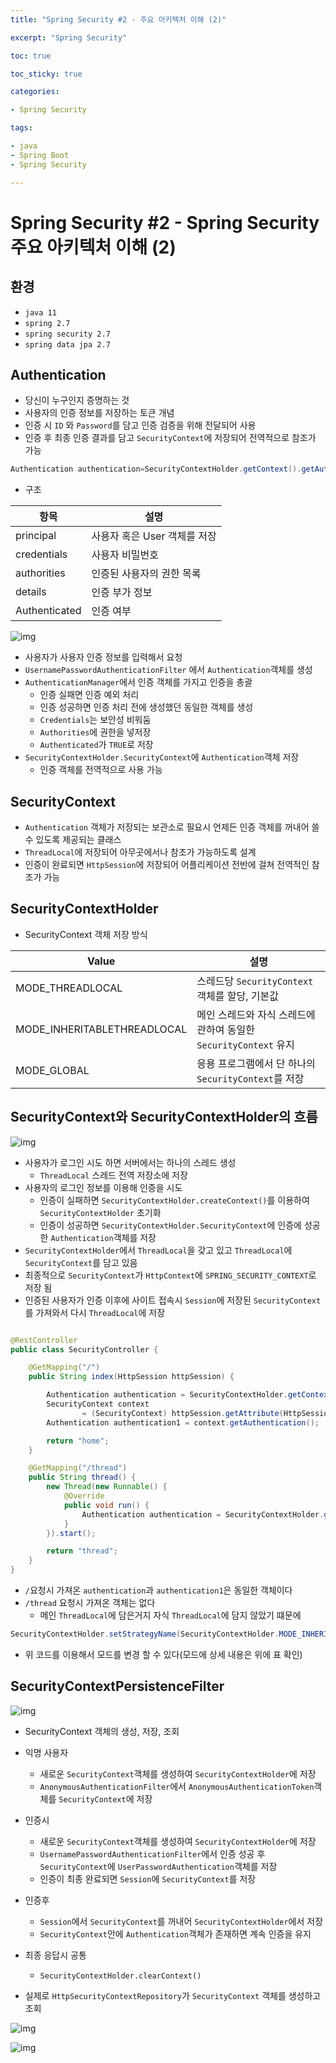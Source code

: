 ```yaml
---
title: "Spring Security #2 - 주요 아키텍처 이해 (2)"

excerpt: "Spring Security"

toc: true

toc_sticky: true

categories:

- Spring Security

tags:

- java
- Spring Boot
- Spring Security

---
```


# Spring Security #2 - Spring Security 주요 아키텍처 이해 (2)

## 환경

- `java 11`
- `spring 2.7`
- `spring security 2.7`
- `spring data jpa 2.7`

## Authentication

- 당신이 누구인지 증명하는 것
- 사용자의 인증 정보를 저장하는 토큰 개념
- 인증 시 `ID` 와 `Password`를 담고 인증 검증을 위해 전달되어 사용
- 인증 후 최종 인증 결과를 담고 `SecurityContext`에 저장되어 전역적으로 참조가 가능

```java
Authentication authentication=SecurityContextHolder.getContext().getAuthentication();
```

- 구조

| 항목            | 설명                 |
|---------------|--------------------|
| principal     | 사용자 혹은 User 객체를 저장 |
| credentials   | 사용자 비밀번호           |
| authorities   | 인증된 사용자의 권한 목록     |
| details       | 인증 부가 정보           |
| Authenticated | 인증 여부              |

![img](../assets/images/spring_security/02/authentication.png)

- 사용자가 사용자 인증 정보를 입력해서 요청
- `UsernamePasswordAuthenticationFilter` 에서 `Authentication`객체를 생성
- `AuthenticationManager`에서 인증 객체를 가지고 인증을 총괄
    - 인증 실패면 인증 예외 처리
    - 인증 성공하면 인증 처리 전에 생성했던 동일한 객체를 생성
    - `Credentials`는 보안성 비워둠
    - `Authorities`에 권한을 넣저장
    - `Authenticated`가 `TRUE`로 저장
- `SecurityContextHolder.SecurityContext`에 `Authentication`객체 저장
    - 인증 객체를 전역적으로 사용 가능

## SecurityContext

- `Authentication` 객체가 저장되는 보관소로 필요시 언제든 인증 객체를 꺼내어 쓸 수 있도록 제공되는 클래스
- `ThreadLocal`에 저장되어 아무곳에서나 참조가 가능하도록 설계
- 인증이 완료되면 `HttpSession`에 저장되어 어플리케이션 전반에 걸쳐 전역적인 참조가 가능

## SecurityContextHolder

- SecurityContext 객체 저장 방식

| Value                       | 설명                                           |
|-----------------------------|----------------------------------------------|
| MODE_THREADLOCAL            | 스레드당 `SecurityContext`객체를 할당, 기본값            |
| MODE_INHERITABLETHREADLOCAL | 메인 스레드와 자식 스레드에 관하여 동일한 `SecurityContext` 유지 |
| MODE_GLOBAL                 | 응용 프로그램에서 단 하나의 `SecurityContext`를 저장        |

## SecurityContext와 SecurityContextHolder의 흐름

![img](../assets/images/spring_security/02/security_context.png)

- 사용자가 로그인 시도 하면 서버에서는 하나의 스레드 생성
    - `ThreadLocal` 스레드 전역 저장소에 저장
- 사용자의 로그인 정보를 이용해 인증을 시도
    - 인증이 실패하면 `SecurityContextHolder.createContext()`를 이용하여 `SecurityContextHolder` 초기화
    - 인증이 성공하면 `SecurityContextHolder.SecurityContext`에 인증에 성공한 `Authentication`객체를 저장
- `SecurityContextHolder`에서 `ThreadLocal`을 갖고 있고 `ThreadLocal`에 `SecurityContext`를 담고 있음
- 최종적으로 `SecurityContext`가 `HttpContext`에 `SPRING_SECURITY_CONTEXT`로 저장 됨
- 인증된 사용자가 인증 이후에 사이트 접속시 `Session`에 저장된 `SecurityContext`를 가져와서 다시 `ThreadLocal`에 저장

```java

@RestController
public class SecurityController {

    @GetMapping("/")
    public String index(HttpSession httpSession) {

        Authentication authentication = SecurityContextHolder.getContext().getAuthentication();
        SecurityContext context
                = (SecurityContext) httpSession.getAttribute(HttpSessionSecurityContextRepository.SPRING_SECURITY_CONTEXT_KEY);
        Authentication authentication1 = context.getAuthentication();

        return "home";
    }

    @GetMapping("/thread")
    public String thread() {
        new Thread(new Runnable() {
            @Override
            public void run() {
                Authentication authentication = SecurityContextHolder.getContext().getAuthentication();
            }
        }).start();

        return "thread";
    }
}
```

- `/`요청시 가져온 `authentication`과 `authentication1`은 동일한 객체이다
- `/thread` 요청시 가져온 객체는 없다
    - 메인 `ThreadLocal`에 담은거지 자식 `ThreadLocal`에 담지 않았기 떄문에

```java
SecurityContextHolder.setStrategyName(SecurityContextHolder.MODE_INHERITABLETHREADLOCAL);
```

- 위 코드를 이용해서 모드를 변경 할 수 있다(모드에 상세 내용은 위에 표 확인)

## SecurityContextPersistenceFilter

![img](../assets/images/spring_security/02/security_context_persistence_filter.png)

- SecurityContext 객체의 생성, 저장, 조회
- 익명 사용자
    - 새로운 `SecurityContext`객체를 생성하여 `SecurityContextHolder`에 저장
    - `AnonymousAuthenticationFilter`에서 `AnonymousAuthenticationToken`객체를 `SecurityContext`에 저장
- 인증시
    - 새로운 `SecurityContext`객체를 생성하여 `SecurityContextHolder`에 저장
    - `UsernamePasswordAuthenticationFilter`에서 인증 성공 후 `SecurityContext`에 `UserPasswordAuthentication`객체를 저장
    - 인증이 최종 완료되면 `Session`에 `SecurityContext`를 저장
- 인증후
    - `Session`에서 `SecurityContext`를 꺼내어 `SecurityContextHolder`에서 저장
    - `SecurityContext`안에 `Authentication`객체가 존재하면 계속 인증을 유지
- 최종 응답시 공통
    - `SecurityContextHolder.clearContext()`

- 실제로 `HttpSecurityContextRepository`가 `SecurityContext` 객체를 생성하고 조회

![img](../assets/images/spring_security/02/security_context_persistence_filter2.png)

![img](../assets/images/spring_security/02/security_context_persistence_filter3.png)